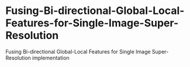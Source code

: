 # Fusing-Bi-directional-Global-Local-Features-for-Single-Image-Super-Resolution
Fusing Bi-directional Global-Local Features for Single Image Super-Resolution implementation
